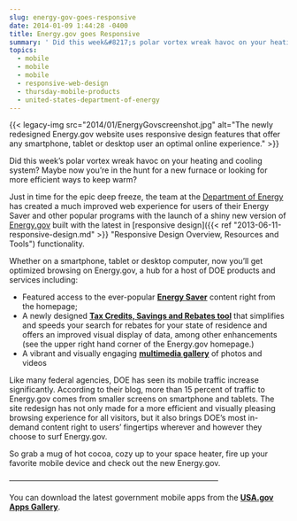 ```yaml
---
slug: energy-gov-goes-responsive
date: 2014-01-09 1:44:28 -0400
title: Energy.gov goes Responsive
summary: ' Did this week&#8217;s polar vortex wreak havoc on your heating and cooling system? Maybe now you&#8217;re in the hunt for a new furnace or looking for more efficient ways to'
topics:
  - mobile
  - mobile
  - mobile
  - responsive-web-design
  - thursday-mobile-products
  - united-states-department-of-energy
---
```


{{< legacy-img src="2014/01/EnergyGovscreenshot.jpg" alt="The newly redesigned Energy.gov website uses responsive design features that offer any smartphone, tablet or desktop user an optimal online experience." >}}

Did this week&#8217;s polar vortex wreak havoc on your heating and cooling system? Maybe now you&#8217;re in the hunt for a new furnace or looking for more efficient ways to keep warm?

Just in time for the epic deep freeze, the team at the [Department of Energy](http://energy.gov/about-us) has created a much improved web experience for users of their Energy Saver and other popular programs with the launch of a shiny new version of [Energy.gov](http://energy.gov/) built with the latest in [responsive design]({{< ref "2013-06-11-responsive-design.md" >}} "Responsive Design Overview, Resources and Tools") functionality.

Whether on a smartphone, tablet or desktop computer, now you&#8217;ll get optimized browsing on Energy.gov, a hub for a host of DOE products and services including:

<ul class="how_to_mobile_list">
  <li>
    Featured access to the ever-popular <strong><a href="http://energy.gov/energysaver/energy-saver">Energy Saver</a></strong> content right from the homepage;
  </li>
  <li>
    A newly designed <strong><a href="http://energy.gov/savings/search?f%5B0%5D=im_field_location_state%3A1549">Tax Credits, Savings and Rebates tool</a></strong> that simplifies and speeds your search for rebates for your state of residence and offers an improved visual display of data, among other enhancements (see the upper right hand corner of the Energy.gov homepage.)
  </li>
  <li>
    A vibrant and visually engaging <strong><a href="http://energy.gov/articles/best-2013-our-favorites-photo-week">multimedia gallery</a></strong> of photos and videos<a href="http://energy.gov/articles/best-2013-our-favorites-photo-week"><br /> </a>
  </li>
</ul>

Like many federal agencies, DOE has seen its mobile traffic increase significantly. According to their blog, more than 15 percent of traffic to Energy.gov comes from smaller screens on smartphone and tablets. The site redesign has not only made for a more efficient and visually pleasing browsing experience for all visitors, but it also brings DOE&#8217;s most in-demand content right to users&#8217; fingertips wherever and however they choose to surf Energy.gov.

So grab a mug of hot cocoa, cozy up to your space heater, fire up your favorite mobile device and check out the new Energy.gov.

&#8212;&#8212;&#8212;&#8212;&#8212;&#8212;&#8212;&#8212;&#8212;&#8212;&#8212;&#8212;&#8212;&#8212;&#8212;&#8212;&#8212;&#8212;&#8212;&#8212;&#8212;&#8212;&#8212;&#8212;&#8212;&#8212;&#8212;

You can download the latest government mobile apps from the **[USA.gov Apps Gallery](http://apps.usa.gov/)**.